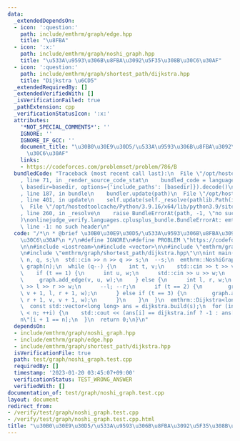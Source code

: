 ```yaml
---
data:
  _extendedDependsOn:
  - icon: ':question:'
    path: include/emthrm/graph/edge.hpp
    title: "\u8FBA"
  - icon: ':x:'
    path: include/emthrm/graph/noshi_graph.hpp
    title: "\u533A\u9593\u306B\u8FBA\u3092\u5F35\u308B\u30C6\u30AF"
  - icon: ':question:'
    path: include/emthrm/graph/shortest_path/dijkstra.hpp
    title: "Dijkstra \u6CD5"
  _extendedRequiredBy: []
  _extendedVerifiedWith: []
  _isVerificationFailed: true
  _pathExtension: cpp
  _verificationStatusIcon: ':x:'
  attributes:
    '*NOT_SPECIAL_COMMENTS*': ''
    IGNORE: ''
    IGNORE_IF_GCC: ''
    document_title: "\u30B0\u30E9\u30D5/\u533A\u9593\u306B\u8FBA\u3092\u5F35\u308B\
      \u30C6\u30AF"
    links:
    - https://codeforces.com/problemset/problem/786/B
  bundledCode: "Traceback (most recent call last):\n  File \"/opt/hostedtoolcache/Python/3.9.16/x64/lib/python3.9/site-packages/onlinejudge_verify/documentation/build.py\"\
    , line 71, in _render_source_code_stat\n    bundled_code = language.bundle(stat.path,\
    \ basedir=basedir, options={'include_paths': [basedir]}).decode()\n  File \"/opt/hostedtoolcache/Python/3.9.16/x64/lib/python3.9/site-packages/onlinejudge_verify/languages/cplusplus.py\"\
    , line 187, in bundle\n    bundler.update(path)\n  File \"/opt/hostedtoolcache/Python/3.9.16/x64/lib/python3.9/site-packages/onlinejudge_verify/languages/cplusplus_bundle.py\"\
    , line 401, in update\n    self.update(self._resolve(pathlib.Path(included), included_from=path))\n\
    \  File \"/opt/hostedtoolcache/Python/3.9.16/x64/lib/python3.9/site-packages/onlinejudge_verify/languages/cplusplus_bundle.py\"\
    , line 260, in _resolve\n    raise BundleErrorAt(path, -1, \"no such header\"\
    )\nonlinejudge_verify.languages.cplusplus_bundle.BundleErrorAt: emthrm/graph/noshi_graph.hpp:\
    \ line -1: no such header\n"
  code: "/*\n * @brief \u30B0\u30E9\u30D5/\u533A\u9593\u306B\u8FBA\u3092\u5F35\u308B\
    \u30C6\u30AF\n */\n#define IGNORE\n#define PROBLEM \"https://codeforces.com/problemset/problem/786/B\"\
    \n\n#include <iostream>\n#include <vector>\n\n#include \"emthrm/graph/noshi_graph.hpp\"\
    \n#include \"emthrm/graph/shortest_path/dijkstra.hpp\"\n\nint main() {\n  int\
    \ n, q, s;\n  std::cin >> n >> q >> s;\n  --s;\n  emthrm::NoshiGraph<long long>\
    \ graph(n);\n  while (q--) {\n    int t, v;\n    std::cin >> t >> v;\n    --v;\n\
    \    if (t == 1) {\n      int u, w;\n      std::cin >> u >> w;\n      --u;\n \
    \     graph.add_edge(v, u, w);\n    } else {\n      int l, r, w;\n      std::cin\
    \ >> l >> r >> w;\n      --l; --r;\n      if (t == 2) {\n        graph.add_edge(v,\
    \ v + 1, l, r + 1, w);\n      } else if (t == 3) {\n        graph.add_edge(l,\
    \ r + 1, v, v + 1, w);\n      }\n    }\n  }\n  emthrm::Dijkstra<long long> dijkstra(graph.graph);\n\
    \  const std::vector<long long> ans = dijkstra.build(s);\n  for (int i = 0; i\
    \ < n; ++i) {\n    std::cout << (ans[i] == dijkstra.inf ? -1 : ans[i]) << \" \\\
    n\"[i + 1 == n];\n  }\n  return 0;\n}\n"
  dependsOn:
  - include/emthrm/graph/noshi_graph.hpp
  - include/emthrm/graph/edge.hpp
  - include/emthrm/graph/shortest_path/dijkstra.hpp
  isVerificationFile: true
  path: test/graph/noshi_graph.test.cpp
  requiredBy: []
  timestamp: '2023-01-20 03:45:07+09:00'
  verificationStatus: TEST_WRONG_ANSWER
  verifiedWith: []
documentation_of: test/graph/noshi_graph.test.cpp
layout: document
redirect_from:
- /verify/test/graph/noshi_graph.test.cpp
- /verify/test/graph/noshi_graph.test.cpp.html
title: "\u30B0\u30E9\u30D5/\u533A\u9593\u306B\u8FBA\u3092\u5F35\u308B\u30C6\u30AF"
---
```

